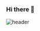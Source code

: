 
### Hi there 👋
![header](https://capsule-render.vercel.app/api?type=Waving&color=auto&height=200&section=header&text=nxwhxj&fontSize=90&font=white)


<!--
**nxwhxj/nxwhxj** is a ✨ _special_ ✨ repository because its `README.md` (this file) appears on your GitHub profile.

Here are some ideas to get you started:

- 🔭 I’m currently working on ...
- 🌱 I’m currently learning ...
- 👯 I’m looking to collaborate on ...
- 🤔 I’m looking for help with ...
- 💬 Ask me about ...
- 📫 How to reach me: ...
- 😄 Pronouns: ...
- ⚡ Fun fact: ...
-->
